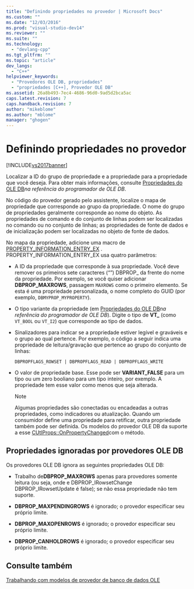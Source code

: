 ```yaml
---
title: "Definindo propriedades no provedor | Microsoft Docs"
ms.custom: ""
ms.date: "12/03/2016"
ms.prod: "visual-studio-dev14"
ms.reviewer: ""
ms.suite: ""
ms.technology: 
  - "devlang-cpp"
ms.tgt_pltfrm: ""
ms.topic: "article"
dev_langs: 
  - "C++"
helpviewer_keywords: 
  - "Provedores OLE DB, propriedades"
  - "propriedades [C++], Provedor OLE DB"
ms.assetid: 26a8b493-7ec4-4686-96d0-9ad5d2bca5ac
caps.latest.revision: 7
caps.handback.revision: 7
author: "mikeblome"
ms.author: "mblome"
manager: "ghogen"
---
```

# Definindo propriedades no provedor
[!INCLUDE[vs2017banner](../../assembler/inline/includes/vs2017banner.md)]

Localizar a ID do grupo de propriedade e a propriedade para a propriedade que você deseja.  Para obter mais informações, consulte [Propriedades do OLE DB](https://msdn.microsoft.com/en-us/library/ms722734.aspx)*na referência do programador de OLE DB*.  
  
 No código do provedor gerado pelo assistente, localize o mapa de propriedade que corresponde ao grupo da propriedade.  O nome do grupo de propriedades geralmente corresponde ao nome do objeto.  As propriedades de comando e do conjunto de linhas podem ser localizadas no comando ou no conjunto de linhas; as propriedades de fonte de dados e de inicialização podem ser localizadas no objeto de fonte de dados.  
  
 No mapa da propriedade, adicione uma macro de [PROPERTY\_INFORMATION\_ENTRY\_EX](../../data/oledb/property-info-entry-ex.md) .  PROPERTY\_INFORMATION\_ENTRY\_EX usa quatro parâmetros:  
  
-   A ID da propriedade que corresponde à sua propriedade.  Você deve remover os primeiros sete caracteres \(“”\) DBPROP\_ da frente do nome da propriedade.  Por exemplo, se você quiser adicionar **DBPROP\_MAXROWS**, passagem `MAXROWS` como o primeiro elemento.  Se esta é uma propriedade personalizada, o nome completo do GUID \(por exemplo, `DBMYPROP_MYPROPERTY`\).  
  
-   O tipo variante da propriedade \(em [Propriedades do OLE DB](https://msdn.microsoft.com/en-us/library/ms722734.aspx)*na referência do programador de OLE DB*\).  Digite o tipo de **VT\_** \(como `VT_BOOL` ou `VT_I2`\) que corresponde ao tipo de dados.  
  
-   Sinalizadores para indicar se a propriedade estiver legível e graváveis e o grupo ao qual pertence.  Por exemplo, o código a seguir indica uma propriedade de leitura\/gravação que pertence ao grupo do conjunto de linhas:  
  
    ```  
    DBPROPFLAGS_ROWSET | DBPROPFLAGS_READ | DBPROPFLAGS_WRITE  
    ```  
  
-   O valor de propriedade base.  Esse pode ser **VARIANT\_FALSE** para um tipo ou um zero booliano para um tipo inteiro, por exemplo.  A propriedade tem esse valor como menos que seja alterada.  
  
    > [!NOTE]
    >  Algumas propriedades são conectadas ou encadeadas a outras propriedades, como indicadores ou atualização.  Quando um consumidor define uma propriedade para retificar, outra propriedade também pode ser definida.  Os modelos do provedor OLE DB da suporte a esse [CUtlProps::OnPropertyChanged](../../data/oledb/cutlprops-onpropertychanged.md)com o método.  
  
## Propriedades ignoradas por provedores OLE DB  
 Os provedores OLE DB ignora as seguintes propriedades OLE DB:  
  
-   Trabalho de**DBPROP\_MAXROWS** apenas para provedores somente leitura \(ou seja, onde e DBPROP\_IRowsetChange DBPROP\_IRowsetUpdate é false\); se não essa propriedade não tem suporte.  
  
-   **DBPROP\_MAXPENDINGROWS** é ignorado; o provedor especificar seu próprio limite.  
  
-   **DBPROP\_MAXOPENROWS** é ignorado; o provedor especificar seu próprio limite.  
  
-   **DBPROP\_CANHOLDROWS** é ignorado; o provedor especificar seu próprio limite.  
  
## Consulte também  
 [Trabalhando com modelos de provedor de banco de dados OLE](../../data/oledb/working-with-ole-db-provider-templates.md)